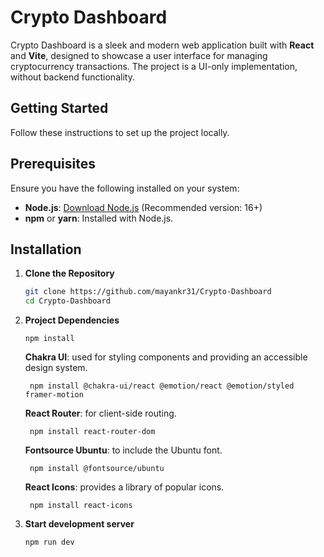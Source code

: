 
# Crypto Dashboard
Crypto Dashboard is a sleek and modern web application built with **React** and **Vite**, designed to showcase a user interface for managing cryptocurrency transactions. The project is a UI-only implementation, without backend functionality.

## Getting Started
Follow these instructions to set up the project locally.

## Prerequisites
Ensure you have the following installed on your system:
- **Node.js**: [Download Node.js](https://nodejs.org/) (Recommended version: 16+)
- **npm** or **yarn**: Installed with Node.js.

## Installation

1. **Clone the Repository**
   ```bash
   git clone https://github.com/mayankr31/Crypto-Dashboard
   cd Crypto-Dashboard

2. **Project Dependencies**
    
       npm install

    **Chakra UI**: used for styling components and providing an accessible design system.

        npm install @chakra-ui/react @emotion/react @emotion/styled framer-motion

    **React Router**: for client-side routing.

        npm install react-router-dom

    **Fontsource Ubuntu**: to include the Ubuntu font.

        npm install @fontsource/ubuntu

    **React Icons**: provides a library of popular icons.

        npm install react-icons

3. **Start development server**

       npm run dev







